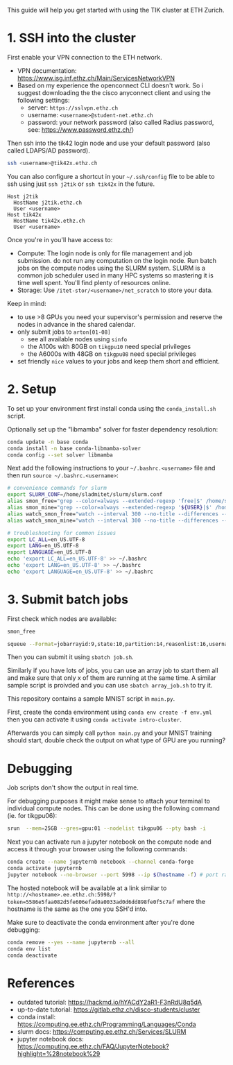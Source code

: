 This guide will help you get started with using the TIK cluster at ETH Zurich.

# 1. SSH into the cluster

First enable your VPN connection to the ETH network.

- VPN documentation: https://www.isg.inf.ethz.ch/Main/ServicesNetworkVPN
- Based on my experience the openconnect CLI doesn't work. So i suggest downloading the the cisco anyconnect client and using the following settings:
	- server: `https://sslvpn.ethz.ch`
	- username: `<username>@student-net.ethz.ch`
	- password: your network password (also called Radius password, see: https://www.password.ethz.ch/)

Then ssh into the tik42 login node and use your default password (also called LDAPS/AD password).

```bash
ssh <username>@tik42x.ethz.ch
```

You can also configure a shortcut in your `~/.ssh/config` file to be able to ssh using just `ssh j2tik` or `ssh tik42x` in the future.

```
Host j2tik
  HostName j2tik.ethz.ch
  User <username>
Host tik42x
  HostName tik42x.ethz.ch
  User <username>
```

Once you're in you'll have access to:

- Compute: The login node is only for file management and job submission. do not run any computation on the login node. Run batch jobs on the compute nodes using the SLURM system. SLURM is a common job scheduler used in many HPC systems so mastering it is time well spent. You'll find plenty of resources online.
- Storage: Use `/itet-stor/<username>/net_scratch` to store your data.

Keep in mind:

- to use >8 GPUs you need your supervisor's permission and reserve the nodes in advance in the shared calendar.
- only submit jobs to `arton[01-08]`
	- see all available nodes using `sinfo`
	- the A100s with 80GB on `tikgpu10` need special privileges
	- the A6000s with 48GB on `tikgpu08` need special privileges
- set friendly `nice` values to your jobs and keep them short and efficient.

# 2. Setup

To set up your environment first install conda using the `conda_install.sh` script.

Optionally set up the "libmamba" solver for faster dependency resolution:

```bash
conda update -n base conda
conda install -n base conda-libmamba-solver
conda config --set solver libmamba
```

Next add the following instructions to your `~/.bashrc.<username>` file and then run `source ~/.bashrc.<username>`:

```bash
# convenience commands for slurm
export SLURM_CONF=/home/sladmitet/slurm/slurm.conf
alias smon_free="grep --color=always --extended-regexp 'free|$' /home/sladmitet/smon.txt"
alias smon_mine="grep --color=always --extended-regexp '${USER}|$' /home/sladmitet/smon.txt"
alias watch_smon_free="watch --interval 300 --no-title --differences --color \"grep --color=always --extended-regexp 'free|$' /home/sladmitet/smon.txt\""
alias watch_smon_mine="watch --interval 300 --no-title --differences --color \"grep --color=always --extended-regexp '${USER}|$' /home/sladmitet/smon.txt\""

# troubleshooting for common issues
export LC_ALL=en_US.UTF-8
export LANG=en_US.UTF-8
export LANGUAGE=en_US.UTF-8
echo 'export LC_ALL=en_US.UTF-8' >> ~/.bashrc
echo 'export LANG=en_US.UTF-8' >> ~/.bashrc
echo 'export LANGUAGE=en_US.UTF-8' >> ~/.bashrc
```

# 3. Submit batch jobs

First check which nodes are available:

```bash
smon_free

squeue --Format=jobarrayid:9,state:10,partition:14,reasonlist:16,username:10,tres-alloc:47,timeused:11,command:140,nodelist:20
```







Then you can submit it using `sbatch job.sh`.

Similarly if you have lots of jobs, you can use an array job to start them all and make sure that only x of them are running at the same time.
A similar sample script is proivded and you can use `sbatch array_job.sh` to try it.





This repository contains a sample MNIST script in `main.py`. 

First, create the conda environment using `conda env create -f env.yml` then you can activate it using `conda activate intro-cluster`.

Afterwards you can simply call `python main.py` and your MNIST training should start, double check the output on what type of GPU are you running?






















# Debugging

Job scripts don't show the output in real time.

For debugging purposes it might make sense to attach your terminal to individual compute nodes. This can be done using the following command (ie. for tikgpu06):

```bash
srun  --mem=25GB --gres=gpu:01 --nodelist tikgpu06 --pty bash -i
```

Next you can activate run a jupyter notebook on the compute node and access it through your browser using the following commands:

```bash
conda create --name jupyternb notebook --channel conda-forge
conda activate jupyternb
jupyter notebook --no-browser --port 5998 --ip $(hostname -f) # port range [5900-5999]
```

The hosted notebook will be available at a link similar to `http://<hostname>.ee.ethz.ch:5998/?token=5586e5faa082d5fe606efad0a0033ad0d6dd898fe0f5c7af` where the hostname is the same as the one you SSH'd into.

Make sure to deactivate the conda environment after you're done debugging:

```bash
conda remove --yes --name jupyternb --all
conda env list
conda deactivate
```

# References

- outdated tutorial: https://hackmd.io/hYACdY2aR1-F3nRdU8q5dA
- up-to-date tutorial: https://gitlab.ethz.ch/disco-students/cluster
- conda install: https://computing.ee.ethz.ch/Programming/Languages/Conda
- slurm docs: https://computing.ee.ethz.ch/Services/SLURM
- jupyter notebook docs: https://computing.ee.ethz.ch/FAQ/JupyterNotebook?highlight=%28notebook%29
